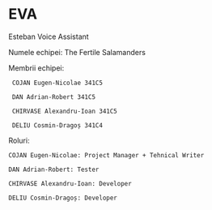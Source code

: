 # EVA
Esteban Voice Assistant

Numele echipei: The Fertile Salamanders

Membrii echipei: 

     COJAN Eugen-Nicolae 341C5

     DAN Adrian-Robert 341C5

     CHIRVASE Alexandru-Ioan 341C5

     DELIU Cosmin-Dragoș 341C4



Roluri:

    COJAN Eugen-Nicolae: Project Manager + Tehnical Writer

    DAN Adrian-Robert: Tester

    CHIRVASE Alexandru-Ioan: Developer

    DELIU Cosmin-Dragoș: Developer
